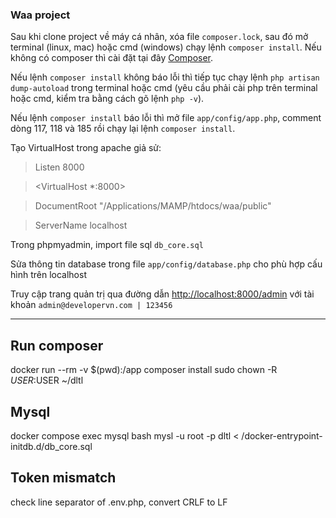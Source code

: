 ### Waa project

Sau khi clone project về máy cá nhân, xóa file `composer.lock`, sau đó mở terminal (linux, mac) hoặc cmd (windows) chạy lệnh `composer install`. Nếu không có composer thì cài đặt tại đây [Composer](https://getcomposer.org/download/).

Nếu lệnh `composer install` không báo lỗi thì tiếp tục chạy lệnh `php artisan dump-autoload` trong terminal hoặc cmd (yêu cầu phải cài php trên terminal hoặc cmd, kiểm tra bằng cách gõ lệnh `php -v`).

Nếu lệnh `composer install` báo lỗi thì mở file `app/config/app.php`, comment dòng 117, 118 và 185 rồi chạy lại lệnh `composer install`.

Tạo VirtualHost trong apache giả sử:

   >Listen 8000

   ><VirtualHost *:8000>

   >   DocumentRoot "/Applications/MAMP/htdocs/waa/public"

   >   ServerName localhost

   ></VirtualHost>

Trong phpmyadmin, import file sql `db_core.sql`

Sửa thông tin database trong file `app/config/database.php` cho phù hợp cấu hình trên localhost

Truy cập trang quản trị qua đường dẫn [http://localhost:8000/admin](http://localhost:8000/admin) với tài khoản `admin@developervn.com | 123456`

--------------------------
## Run composer
docker run --rm -v $(pwd):/app composer install
sudo chown -R $USER:$USER ~/dltl

## Mysql
docker compose exec mysql bash
mysl -u root -p dltl < /docker-entrypoint-initdb.d/db_core.sql

## Token mismatch
check line separator of .env.php, convert CRLF to LF